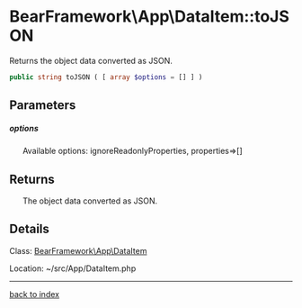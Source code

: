 # BearFramework\App\DataItem::toJSON

Returns the object data converted as JSON.

```php
public string toJSON ( [ array $options = [] ] )
```

## Parameters

##### options

&nbsp;&nbsp;&nbsp;&nbsp;&nbsp;&nbsp;Available options: ignoreReadonlyProperties, properties=>[]

## Returns

&nbsp;&nbsp;&nbsp;&nbsp;&nbsp;&nbsp;The object data converted as JSON.

## Details

Class: [BearFramework\App\DataItem](bearframework.app.dataitem.class.md)

Location: ~/src/App/DataItem.php

---

[back to index](index.md)

